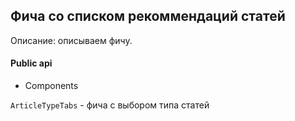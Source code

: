 ## Фича со списком рекоммендаций статей

Описание:
описываем фичу.

#### Public api

- Components

`ArticleTypeTabs` - фича с выбором типа статей 

